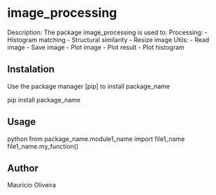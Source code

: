 # image_processing

Description:
    The package image_processing is used to:
        Processing:
            - Histogram matching
            - Structural similarity
            - Resize image
        Utils:
            - Read image
            - Save image
            - Plot image
            - Plot result
            - Plot histogram

## Instalation
 Use the package manager [pip] to install package_name

 pip install package_name

## Usage
 python
  from package_name.module1_name import file1_name
  file1_name.my_function()

## Author
Mauricio Oliveira
